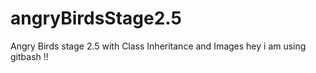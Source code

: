 # angryBirdsStage2.5
Angry Birds stage 2.5 with Class Inheritance and Images
hey i am using gitbash !! 